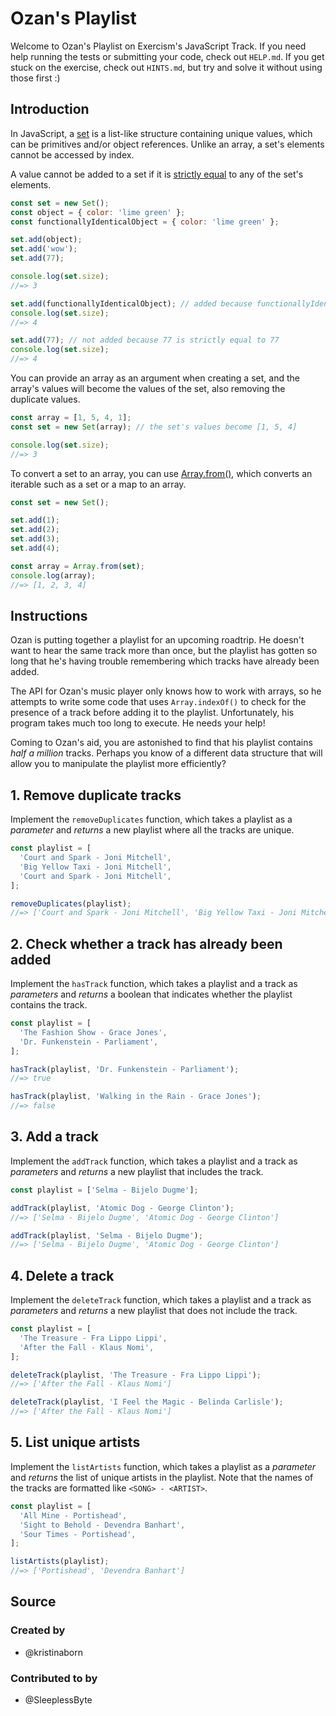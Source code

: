 # Ozan's Playlist

Welcome to Ozan's Playlist on Exercism's JavaScript Track.
If you need help running the tests or submitting your code, check out `HELP.md`.
If you get stuck on the exercise, check out `HINTS.md`, but try and solve it without using those first :)

## Introduction

In JavaScript, a [set][mdn-sets] is a list-like structure containing unique values, which can be primitives and/or object references. Unlike an array, a set's elements cannot be accessed by index.

A value cannot be added to a set if it is [strictly equal][mdn-strict-equality] to any of the set's elements.

```javascript
const set = new Set();
const object = { color: 'lime green' };
const functionallyIdenticalObject = { color: 'lime green' };

set.add(object);
set.add('wow');
set.add(77);

console.log(set.size);
//=> 3

set.add(functionallyIdenticalObject); // added because functionallyIdenticalObject is not strictly equal to object
console.log(set.size);
//=> 4

set.add(77); // not added because 77 is strictly equal to 77
console.log(set.size);
//=> 4
```

You can provide an array as an argument when creating a set, and the array's values will become the values of the set, also removing the duplicate values.

```javascript
const array = [1, 5, 4, 1];
const set = new Set(array); // the set's values become [1, 5, 4]

console.log(set.size);
//=> 3
```

To convert a set to an array, you can use [Array.from()][mdn-array-from], which converts an iterable such as a set or a map to an array.

```javascript
const set = new Set();

set.add(1);
set.add(2);
set.add(3);
set.add(4);

const array = Array.from(set);
console.log(array);
//=> [1, 2, 3, 4]
```

[mdn-sets]: https://developer.mozilla.org/en-US/docs/Web/JavaScript/Reference/Global_Objects/Set
[mdn-strict-equality]: https://developer.mozilla.org/en-US/docs/Web/JavaScript/Equality_comparisons_and_sameness#strict_equality_using
[mdn-array-from]: https://developer.mozilla.org/en-US/docs/Web/JavaScript/Reference/Global_Objects/Array/from

## Instructions

Ozan is putting together a playlist for an upcoming roadtrip. He doesn't want to hear the same track more than once, but the playlist has gotten so long that he's having trouble remembering which tracks have already been added.

The API for Ozan's music player only knows how to work with arrays, so he attempts to write some code that uses `Array.indexOf()` to check for the presence of a track before adding it to the playlist. Unfortunately, his program takes much too long to execute. He needs your help!

Coming to Ozan's aid, you are astonished to find that his playlist contains _half a million_ tracks. Perhaps you know of a different data structure that will allow you to manipulate the playlist more efficiently?

## 1. Remove duplicate tracks

Implement the `removeDuplicates` function, which takes a playlist as a _parameter_ and _returns_ a new playlist where all the tracks are unique.

```javascript
const playlist = [
  'Court and Spark - Joni Mitchell',
  'Big Yellow Taxi - Joni Mitchell',
  'Court and Spark - Joni Mitchell',
];

removeDuplicates(playlist);
//=> ['Court and Spark - Joni Mitchell', 'Big Yellow Taxi - Joni Mitchell']
```

## 2. Check whether a track has already been added

Implement the `hasTrack` function, which takes a playlist and a track as _parameters_ and _returns_ a boolean that indicates whether the playlist contains the track.

```javascript
const playlist = [
  'The Fashion Show - Grace Jones',
  'Dr. Funkenstein - Parliament',
];

hasTrack(playlist, 'Dr. Funkenstein - Parliament');
//=> true

hasTrack(playlist, 'Walking in the Rain - Grace Jones');
//=> false
```

## 3. Add a track

Implement the `addTrack` function, which takes a playlist and a track as _parameters_ and _returns_ a new playlist that includes the track.

```javascript
const playlist = ['Selma - Bijelo Dugme'];

addTrack(playlist, 'Atomic Dog - George Clinton');
//=> ['Selma - Bijelo Dugme', 'Atomic Dog - George Clinton']

addTrack(playlist, 'Selma - Bijelo Dugme');
//=> ['Selma - Bijelo Dugme', 'Atomic Dog - George Clinton']
```

## 4. Delete a track

Implement the `deleteTrack` function, which takes a playlist and a track as _parameters_ and _returns_ a new playlist that does not include the track.

```javascript
const playlist = [
  'The Treasure - Fra Lippo Lippi',
  'After the Fall - Klaus Nomi',
];

deleteTrack(playlist, 'The Treasure - Fra Lippo Lippi');
//=> ['After the Fall - Klaus Nomi']

deleteTrack(playlist, 'I Feel the Magic - Belinda Carlisle');
//=> ['After the Fall - Klaus Nomi']
```

## 5. List unique artists

Implement the `listArtists` function, which takes a playlist as a _parameter_ and _returns_ the list of unique artists in the playlist. Note that the names of the tracks are formatted like `<SONG> - <ARTIST>`.

```javascript
const playlist = [
  'All Mine - Portishead',
  'Sight to Behold - Devendra Banhart',
  'Sour Times - Portishead',
];

listArtists(playlist);
//=> ['Portishead', 'Devendra Banhart']
```

## Source

### Created by

- @kristinaborn

### Contributed to by

- @SleeplessByte